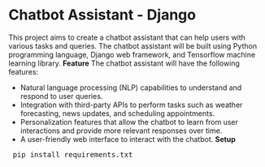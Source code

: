 # Chatbot Assistant - Django
This project aims to create a chatbot assistant that can help users with various tasks and queries. The chatbot assistant will be built using Python programming language, Django web framework, and Tensorflow machine learning library.
**Feature**
The chatbot assistant will have the following features:
+ Natural language processing (NLP) capabilities to understand and respond to user queries.
+ Integration with third-party APIs to perform tasks such as weather forecasting, news updates, and scheduling appointments.
+ Personalization features that allow the chatbot to learn from user interactions and provide more relevant responses over time.
+ A user-friendly web interface to interact with the chatbot.
**Setup**
<pre> pip install requirements.txt </pre>
